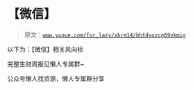 # 【微信】

> 原文：[`www.yuque.com/for_lazy/xkrm14/bhtdyozcg69vkmig`](https://www.yuque.com/for_lazy/xkrm14/bhtdyozcg69vkmig)

以下为：【微信】相关风向标

完整生财周报见懒人专属群~

公众号懒人找资源，懒人专属群分享

